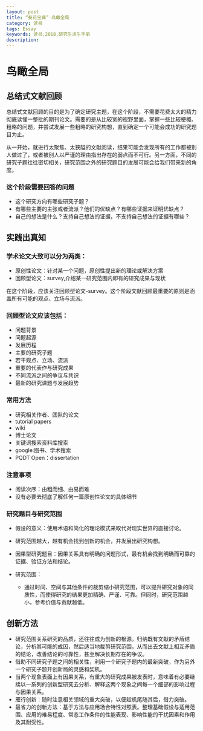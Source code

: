 ```yaml
--- 
layout: post
title: “葵花宝典”-鸟瞰全局
category: 读书
tags: Essay
keywords: 读书,2018,研究生求生手册
description: 
--- 
```


# 鸟瞰全局

## 总结式文献回顾
总结式文献回顾的目的是为了确定研究主题，在这个阶段，不需要花费太大的精力彻底读懂一整批的期刊论文。需要的是从比较宽的视野里面，掌握一些比较梗概、粗略的问题，并尝试发展一些粗略的研究构想，直到确定一个可能会成功的研究题目为止。

从一开始，就进行太聚焦、太狭隘的文献阅读，结果可能会发现所有的工作都被别人做过了，或者被别人以严谨的理由指出存在的弱点而不可行。另一方面，不同的研究子题往往密切相关，研究范围之外的研究题目的发展可能会给我们带来新的角度。

### 这个阶段需要回答的问题

- 这个研究方向有哪些研究子题？
- 有哪些主要的主张或者流派？他们的优缺点？有哪些证据来证明优缺点？
- 自己的想法是什么？支持自己想法的证据，不支持自己想法的证据有哪些？

## 实践出真知

### 学术论文大致可以分为两类：

- 原创性论文：针对某一个问题，原创性提出新的理论或解决方案
- 回顾型论文：survey,介绍某一研究范围内即有的研究成果与现状

在这个阶段，应该关注回顾型论文-survey。这个阶段文献回顾最重要的原则是涵盖所有可能的观点、立场与流派。

### 回顾型论文应该包括：

- 问题背景
- 问题起源
- 发展历程
- 主要的研究子题
- 若干观点、立场、流派
- 重要的代表作与研究成果
- 不同流派之间的争议与共识
- 最新的研究课题与发展趋势 

### 常用方法

- 研究相关作者、团队的论文
- tutorial papers
- wiki
- 博士论文
- 关键词搜索资料库搜索
- google:图书、学术搜索
- PQDT Open：dissertation

### 注意事项

- 阅读次序：由粗而细、由易而难
- 没有必要去彻底了解任何一篇原创性论文的具体细节

### 研究题目与研究范围

- 假设的意义：使用术语和简化的理论模式来取代对现实世界的直接讨论。
- 研究范围越大，越有机会找到创新的机会，并发展出研究构想。
- 因果型研究题目：因果关系具有明确的问题形式，最有机会找到明确而可靠的证据、验证方法和结论。
- 研究范围：

	- 通过时间、空间与其他条件的裁剪缩小研究范围，可以提升研究对象的同质性，而使得研究的结果更加精确、严谨、可靠。但同时，研究范围越小，参考价值与贡献越低。


## 创新方法

- 研究范围关系研究的品质，还往往成为创新的根源。归纳既有文献的矛盾结论，分析其可能的成因，然后适当地裁剪研究范围，从而出去文献上相互矛盾的结论，改善结论的可靠性，甚至解决长期存在的争议。
- 借助不同研究子题之间的相关性，利用一个研究子题内的最新突破，作为另外一个研究子题开创新局的灵感和契机。
- 当两个现象表面上有因果关系，有重大的研究成果被发表时，意味着有必要继续以一系列的创新型研究去分析、解释这两个现象之间每一个细部的影响过程与因果关系。
- 雁行创新：随时注意相关领域的重大突破，以便趁机尾随其后，借力突破。
- 最省力的创新方法：基于方法与应用场合特性对照表。整理基础假设与适用范围、应用的难易程度、常态工作条件的性能表现、影响性能的干扰因素和作用及其耐受性。


